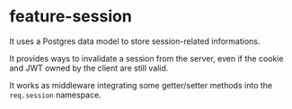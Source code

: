 # feature-session

It uses a Postgres data model to store session-related informations.

It provides ways to invalidate a session from the server, even if the cookie and
JWT owned by the client are still valid.

It works as middleware integrating some getter/setter methods into the
`req.session` namespace.
